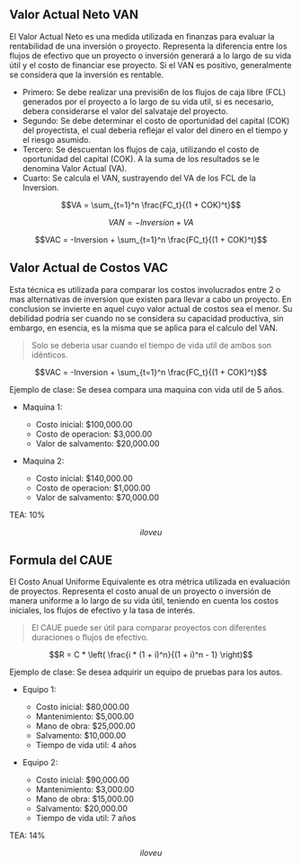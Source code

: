 ## Valor Actual Neto VAN

El Valor Actual Neto es una medida utilizada en finanzas para evaluar la rentabilidad de una inversión o proyecto. Representa la diferencia entre los flujos de efectivo que un proyecto o inversión generará a lo largo de su vida útil y el costo de financiar ese proyecto. Si el VAN es positivo, generalmente se considera que la inversión es rentable.

- Primero: Se debe realizar una previsi6n de los flujos de caja libre (FCL) generados por el proyecto a Io largo de su vida util, si es necesario, debera considerarse el valor del salvataje del proyecto.
- Segundo: Se debe determinar el costo de oportunidad del capital (COK) del proyectista, el cual deberia reflejar el valor del dinero en el tiempo y el riesgo asumido.
- Tercero: Se descuentan los flujos de caja, utilizando el costo de oportunidad del capital (COK). A la suma de los resultados se le denomina Valor Actual (VA).
- Cuarto: Se calcula el VAN, sustrayendo del VA de los FCL de la Inversion.

$$VA = \sum_{t=1}^n \frac{FC_t}{(1 + COK)^t}$$

$$VAN = -Inversion + VA$$

$$VAC = -Inversion + \sum_{t=1}^n \frac{FC_t}{(1 + COK)^t}$$

## Valor Actual de Costos VAC

Esta técnica es utilizada para comparar los costos involucrados entre 2 o mas alternativas de inversion que existen para llevar a cabo un proyecto. En conclusion se invierte en aquel cuyo valor actual de costos sea el menor.
Su debilidad podría ser cuando no se considera su capacidad productiva, sin embargo, en esencia, es la misma que se aplica para el calculo del VAN.

> Solo se deberia usar cuando el tiempo de vida util de ambos son idénticos.

$$VAC = -Inversion + \sum_{t=1}^n \frac{FC_t}{(1 + COK)^t}$$

Ejemplo de clase:
Se desea compara una maquina con vida util de 5 años.
- Maquina 1:
	- Costo inicial: $100,000.00
	- Costo de operacion: $3,000.00
	- Valor de salvamento: $20,000.00

- Maquina 2:
	- Costo inicial: $140,000.00
	- Costo de operacion: $1,000.00
	- Valor de salvamento: $70,000.00

TEA: 10%

$$i love u$$

## Formula del CAUE

El Costo Anual Uniforme Equivalente es otra métrica utilizada en evaluación de proyectos. Representa el costo anual de un proyecto o inversión de manera uniforme a lo largo de su vida útil, teniendo en cuenta los costos iniciales, los flujos de efectivo y la tasa de interés.

> El CAUE puede ser útil para comparar proyectos con diferentes duraciones o flujos de efectivo.

$$R = C * \left( \frac{i * (1 + i)^n}{(1 + i)^n - 1} \right)$$

Ejemplo de clase:
Se desea adquirir un equipo de pruebas para los autos.
- Equipo 1:
	- Costo inicial: $80,000.00
	- Mantenimiento: $5,000.00
	- Mano de obra: $25,000.00
	- Salvamento: $10,000.00
	- Tiempo de vida util: 4 años

- Equipo 2:
	- Costo inicial: $90,000.00
	- Mantenimiento: $3,000.00
	- Mano de obra: $15,000.00
	- Salvamento: $20,000.00
	- Tiempo de vida util: 7 años

TEA: 14%

$$ilove u$$